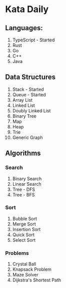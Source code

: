 # Kata Daily

## Languages:

1. TypeScript - Started
2. Rust
3. Go
4. C++
5. Java

## Data Structures

1. Stack - Started
2. Queue - Started
3. Array List
4. Linked List
5. Doubly Linked List
6. Binary Tree
7. Map
8. Heap
9. Trie
10. Generic Graph


## Algorithms

### Search

1. Binary Search
2. Linear Search
3. Tree - DFS
4. Tree - BFS


### Sort
1. Bubble Sort
2. Merge Sort
3. Insertion Sort
4. Quick Sort
5. Select Sort


### Problems

1. Crystal Ball
2. Knapsack Problem
3. Maze Solver
4. Dijkstra's Shortest Path
